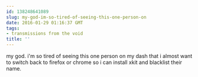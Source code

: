 ```yaml
---
id: 138248641089
slug: my-god-im-so-tired-of-seeing-this-one-person-on
date: 2016-01-29 01:16:37 GMT
tags:
- transmissions from the void
title: ''
---
```


my god. i'm so tired of seeing this one person on my dash that i almost want to switch back to firefox or chrome so i can install xkit and blacklist their name.
